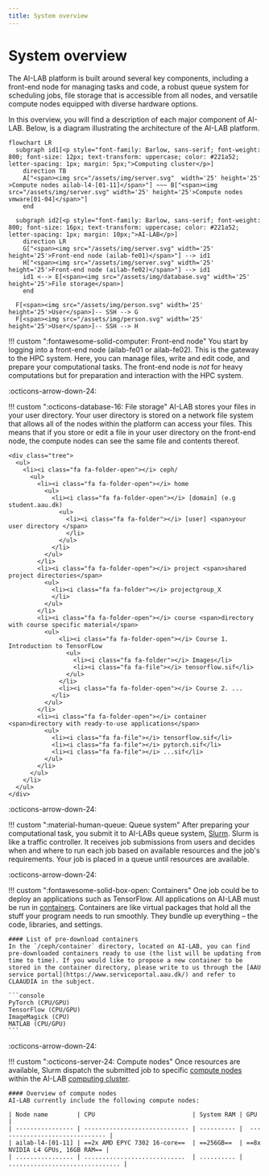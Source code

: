 ```yaml
---
title: System overview
---
```


# System overview

The AI-LAB platform is built around several key components, including a front-end node for managing tasks and code, a robust queue system for scheduling jobs, file storage that is accessible from all nodes, and versatile compute nodes equipped with diverse hardware options.

In this overview, you will find a description of each major component of AI-LAB. Below, is a diagram illustrating the architecture of the AI-LAB platform.


``` mermaid
flowchart LR
  subgraph id1[<p style="font-family: Barlow, sans-serif; font-weight: 800; font-size: 12px; text-transform: uppercase; color: #221a52; letter-spacing: 1px; margin: 5px;">Computing cluster</p>]
    direction TB
    A["<span><img src="/assets/img/server.svg"  width='25' height='25' >Compute nodes ailab-l4-[01-11]</span>"] ~~~ B["<span><img src="/assets/img/server.svg" width='25' height='25'>Compute nodes vmware[01-04]</span>"]
    end

  subgraph id2[<p style="font-family: Barlow, sans-serif; font-weight: 800; font-size: 16px; text-transform: uppercase; color: #221a52; letter-spacing: 1px; margin: 10px;">AI-LAB</p>]
    direction LR
    G["<span><img src="/assets/img/server.svg" width='25' height='25'>Front-end node (ailab-fe01)</span>"] --> id1 
    H["<span><img src="/assets/img/server.svg" width='25' height='25'>Front-end node (ailab-fe02)</span>"] --> id1 
    id1 <--> E[<span><img src="/assets/img/database.svg" width='25' height='25'>File storage</span>]
    end

  F[<span><img src="/assets/img/person.svg" width='25' height='25'>User</span>]-- SSH --> G
  F[<span><img src="/assets/img/person.svg" width='25' height='25'>User</span>]-- SSH --> H
```


!!! custom "<span class="custom-callout-icon">:fontawesome-solid-computer: Front-end node</span>"
    You start by logging into a front-end node (ailab-fe01 or ailab-fe02). This is the gateway to the HPC system. Here, you can manage files, write and edit code, and prepare your computational tasks. The front-end node is *not* for heavy computations but for preparation and interaction with the HPC system.

<span class="arrow-down">:octicons-arrow-down-24:</span>

!!! custom "<span class="custom-callout-icon">:octicons-database-16: File storage</span>"
    AI-LAB stores your files in your user directory. Your user directory is stored on a network file system that allows all of the nodes within the platform
    can access your files. This means that if you store or edit a file in your user directory on the front-end node, the compute nodes can see the same file and contents thereof.

    <div class="tree">
      <ul>
        <li><i class="fa fa-folder-open"></i> ceph/
          <ul>
            <li><i class="fa fa-folder-open"></i> home
              <ul>
                <li><i class="fa fa-folder-open"></i> [domain] (e.g student.aau.dk)
                  <ul>
                    <li><i class="fa fa-folder"></i> [user] <span>your user directory </span>
                    </li>
                  </ul>
                </li>
              </ul>
            </li>
            <li><i class="fa fa-folder-open"></i> project <span>shared project directories</span>
              <ul>
                <li><i class="fa fa-folder"></i> projectgroup_X
                </li>
              </ul>
            </li>
            <li><i class="fa fa-folder-open"></i> course <span>directory with course specific material</span>
              <ul>
                  <li><i class="fa fa-folder-open"></i> Course 1. Introduction to TensorFLow
                    <ul>
                      <li><i class="fa fa-folder"></i> Images</li>
                      <li><i class="fa fa-file"></i> tensorflow.sif</li>
                    </ul>
                  </li>
                  <li><i class="fa fa-folder-open"></i> Course 2. ...
                </li>
              </ul>
            </li>
            <li><i class="fa fa-folder-open"></i> container <span>directory with ready-to-use applications</span>
              <ul>
                <li><i class="fa fa-file"></i> tensorflow.sif</li>
                <li><i class="fa fa-file"></i> pytorch.sif</li>
                <li><i class="fa fa-file"></i> ...sif</li>
              </ul>
            </li>
          </ul>
        </li>
      </ul>
    </div>

<span class="arrow-down">:octicons-arrow-down-24:</span>

!!! custom "<span class="custom-callout-icon">:material-human-queue: Queue system</span>"
    After preparing your computational task, you submit it to AI-LABs queue system, [Slurm](/glossery/#slurm). Slurm is like a traffic controller. It receives job submissions from users and decides when and where to run each job based on available resources and the job's requirements. Your job is placed in a queue until resources are available.

<span class="arrow-down">:octicons-arrow-down-24:</span>

!!! custom "<span class="custom-callout-icon">:fontawesome-solid-box-open: Containers</span>"
    One job could be to deploy an applications such as TensorFlow. All applications on AI-LAB must be run in [containers](/glossery/#containers). Containers are like virtual packages that hold all the stuff your program needs to run smoothly. They bundle up everything – the code, libraries, and settings.

    #### List of pre-download containers
    In the `/ceph/container` directory, located on AI-LAB, you can find pre-downloaded containers ready to use (the list will be updating from time to time). If you would like to propose a new container to be stored in the container directory, please write to us through the [AAU service portal](https://www.serviceportal.aau.dk/) and refer to CLAAUDIA in the subject.

    ```console
    PyTorch (CPU/GPU)
    TensorFlow (CPU/GPU)
    ImageMagick (CPU)
    MATLAB (CPU/GPU)
    ```

<span class="arrow-down">:octicons-arrow-down-24:</span>

!!! custom "<span class="custom-callout-icon">:octicons-server-24: Compute nodes</span>"
    Once resources are available, Slurm dispatch the submitted job to specific [compute nodes](/glossery/#compute-nodes) within the AI-LAB [computing cluster](/glossery/#computing-cluster).

    #### Overview of compute nodes
    AI-LAB currently include the following compute nodes:

    | Node name        | CPU                           | System RAM | GPU                             |
    | ---------------- | ----------------------------- | ---------- |  ------------------------------ |
    | ailab-l4-[01-11] | ==2x AMD EPYC 7302 16-core==  | ==256GB==  | ==8x NVIDIA L4 GPUs, 16GB RAM== |
    | ................ | ............................  | .......... | ............................... |
